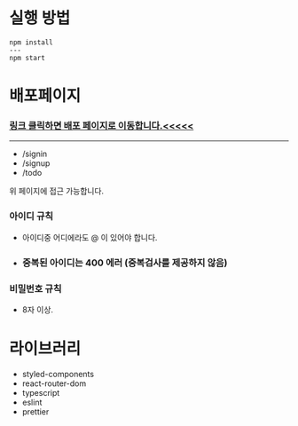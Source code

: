 # 실행 방법

```npm
npm install
---
npm start
```

# 배포페이지

### [링크 클릭하면 배포 페이지로 이동합니다.<<<<<](https://webdevfront.com/)

<hr/>

- /signin
- /signup
- /todo

위 페이지에 접근 가능합니다.

### 아이디 규칙

- 아이디중 어디에라도 @ 이 있어야 합니다.
- ### 중복된 아이디는 400 에러 (중복검사를 제공하지 않음)

### 비밀번호 규칙

- 8자 이상.

# 라이브러리 
- styled-components
- react-router-dom
- typescript
- eslint
- prettier
